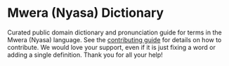 
# Mwera (Nyasa) Dictionary

Curated public domain dictionary and pronunciation guide for terms in the Mwera (Nyasa) language. See the [contributing guide](https://github.com/drumworkteam/term/blob/make/.github/contributing.md) for details on how to contribute. We would love your support, even if it is just fixing a word or adding a single definition. Thank you for all your help!